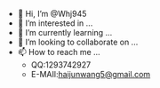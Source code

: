 - 👋 Hi, I’m @Whj945
- 👀 I’m interested in ...
- 🌱 I’m currently learning ...
- 💞️ I’m looking to collaborate on ...
- 📫 How to reach me ...
  - QQ:1293742927
  - E-MAIl:haijunwang5@gmail.com

<!---
Whj945/Whj945 is a ✨ special ✨ repository because its `README.md` (this file) appears on your GitHub profile.
You can click the Preview link to take a look at your changes.
--->
